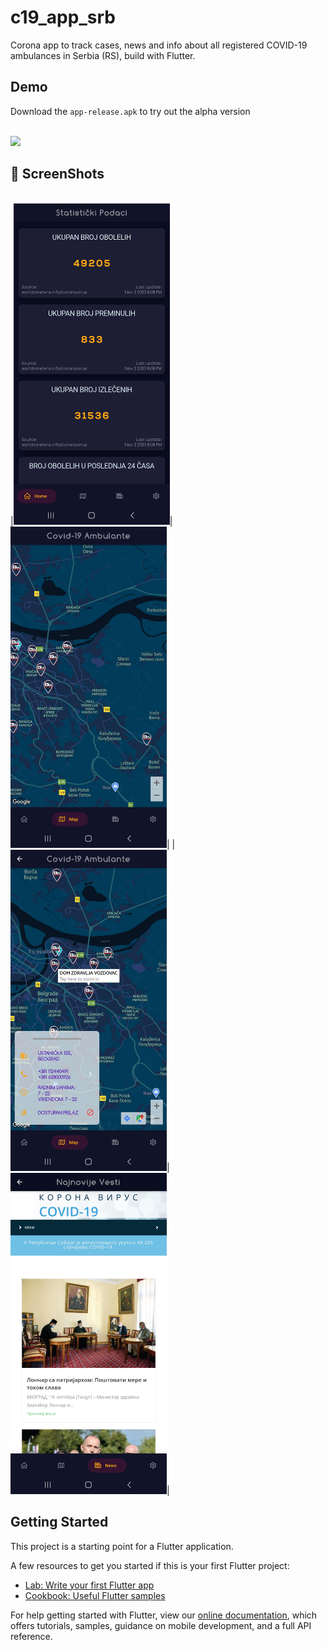 # c19_app_srb

Corona app to track cases, news and info about all registered COVID-19 ambulances in Serbia (RS), build with Flutter.

## Demo
Download the `app-release.apk` to try out the alpha version

<br>
<a href="https://github.com/StanisicS/korona_app/releases/download/v0.1-alpha/app-release.apk"><img src="https://playerzon.com/asset/download.png" width="200"></img></a>
<br>

## 📸 ScreenShots

<br>
|<img src="assets/screenshots/Screenshot_20201102-202141.jpg" width="250">|<img src="assets/screenshots/Screenshot_20201102-202224.jpg" width="250">|
|<img src="assets/screenshots/Screenshot_20201102-202317.jpg" width="250">|<img src="assets/screenshots/Screenshot_20201102-202354.jpg" width="250">|
<br>

## Getting Started

This project is a starting point for a Flutter application.

A few resources to get you started if this is your first Flutter project:

- [Lab: Write your first Flutter app](https://flutter.dev/docs/get-started/codelab)
- [Cookbook: Useful Flutter samples](https://flutter.dev/docs/cookbook)

For help getting started with Flutter, view our
[online documentation](https://flutter.dev/docs), which offers tutorials,
samples, guidance on mobile development, and a full API reference.
